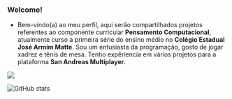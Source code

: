 ### Welcome!
- Bem-vindo(a) ao meu perfil, aqui serão compartilhados projetos referentes ao componente curricular **Pensamento Computacional**, atualmente curso a primeira série do ensino médio no **Colégio Estadual José Armim Matte**. Sou um entusiasta da programação, gosto de jogar xadrez e tênis de mesa. Tenho expêriencia em vários projetos para a plataforma **San Andreas Multiplayer**.

![](https://media.tenor.com/sk9EVYci-pIAAAAi/death-pose-peter-griffin.gif)

![GitHub stats](https://github-readme-stats.vercel.app/api?username=BatistaEdson&show_icons=true&theme=dark&count_private=true)
